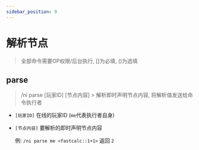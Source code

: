 ```yaml
---
sidebar_position: 9
---
```


# 解析节点

> 全部命令需要OP权限/后台执行, []为必填, ()为选填

## parse

> /ni parse \[玩家ID] \[节点内容] > 解析即时声明节点内容, 将解析值发送给命令执行者

* `[玩家ID]` 在线的玩家ID (`me`代表执行者自身)

* `[节点内容]` 要解析的即时声明节点内容

  例: `/ni parse me <fastcalc::1+1>` 返回 `2`
